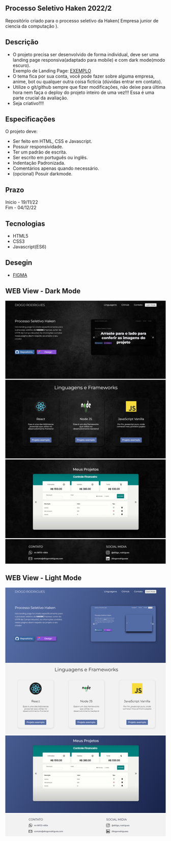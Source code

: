 ## Processo Seletivo Haken 2022/2
Repositório criado para o processo seletivo da Haken( Empresa junior de ciencia da computação ). <br>

## Descrição
- O projeto precisa ser desenvolvido de forma individual, deve ser uma landing page responsiva(adaptado para mobile) e com dark mode(modo escuro).<br>
Exemplo de Landing Page: <a href="https://wonderfullandingpage.github.io/mylandingpage/">EXEMPLO</a>
- O tema fica por sua conta, você pode fazer sobre alguma empresa, anime, bot ou qualquer outra coisa fictícia (dúvidas entrar em contato).
- Utilize o git/github sempre que fizer modificações, não deixe para última hora nem faça o deploy do projeto inteiro de uma vez!!!
Essa é uma parte crucial da avaliação.
- Seja criativo!!!!

## Especificações
O projeto deve:<br>
- Ser feito em HTML, CSS e Javascript. <br>
- Possuir responsividade. <br>
- Ter um padrão de escrita. <br>
- Ser escrito em português ou inglês. <br>
- Indentação Padronizada. <br>
- Comentários apenas quando necessário. <br>
- (opcional) Posuir darkmode.

## Prazo
Inicio - 19/11/22 <br>
Fim - 04/12/22

## Tecnologias
- HTML5
- CSS3
- Javascript(ES6)

## Desegin
- <a href="https://www.figma.com/file/JA3mYFRQX5w7ekMTf4rrT7/Untitled?node-id=103%3A2&t=HdvLUZGs5k55tbDx-1">FIGMA</a>

## WEB View - Dark Mode
<div>
    <!-- <img src="img/README/versão 1.png"> -->
    <img src="img/README/img1.png">
    <img src="img/README/img2.png">
    <img src="img/README/img3.png">
    <img src="img/README/img4.png">
</div>



## WEB View - Light Mode
<div>
    <img src="img/README/img1_light.png">
    <img src="img/README/img2_light.png">
    <img src="img/README/img3_light.png">
    <img src="img/README/img4_light.png">
</div>
